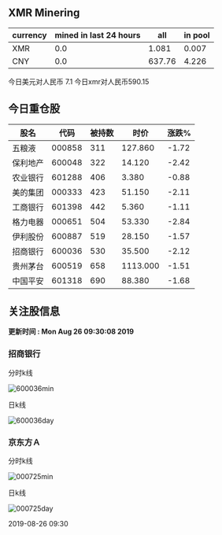 ## XMR Minering

|currency|mined in last 24 hours|all|in pool|
|---|---|---|---|
|XMR|0.0|1.081|0.007|
|CNY|0.0|637.76|4.226|

今日美元对人民币 7.1	今日xmr对人民币590.15


## 今日重仓股 

|股名|代码|被持数|时价|涨跌%|
|---|---|---|---|---|
|五粮液|000858|311|127.860|-1.72|
|保利地产|600048|322|14.120|-2.42|
|农业银行|601288|406|3.380|-0.88|
|美的集团|000333|423|51.150|-2.11|
|工商银行|601398|442|5.360|-1.11|
|格力电器|000651|504|53.330|-2.84|
|伊利股份|600887|519|28.150|-1.57|
|招商银行|600036|530|35.500|-2.12|
|贵州茅台|600519|658|1113.000|-1.51|
|中国平安|601318|690|88.380|-1.68|

## 关注股信息
**更新时间 : Mon Aug 26 09:30:08 2019**
### 招商银行 
分时k线

![600036min](http://image.sinajs.cn/newchart/min/n/sh600036.gif)

日k线

![600036day](http://image.sinajs.cn/newchart/daily/n/sh600036.gif)

### 京东方Ａ 
分时k线

![000725min](http://image.sinajs.cn/newchart/min/n/sz000725.gif)

日k线

![000725day](http://image.sinajs.cn/newchart/daily/n/sz000725.gif)

2019-08-26 09:30
